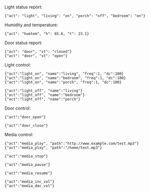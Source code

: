 Light status report:

	{"act": "light", "living": "on", "porch": "off", "bedroom": "on"}

Humidity and temperature:

	{"act": "humtem", "h": 65.6, "t": 23.1}

Door status report:

	{"act": "door", "st": "closed"}
	{"act": "door", "st": "open"}

Light control:

	{"act":"light_on", "name":"living", "freq":1, "dc":100}
	{"act":"light_on", "name":"bedroom", "freq":1, "dc":100}
	{"act":"light_on", "name":"porch", "freq":1, "dc":100}

	{"act":"light_off", "name":"living"}
	{"act":"light_off", "name":"bedroom"}
	{"act":"light_off", "name":"porch"}


Door control:

	{"act":"door_open"}

	{"act":"door_close"}

Media control:

	{"act":"media_play", "path":"http://www.example.com/test.mp3"}
	{"act":"media_play", "path":"/home/test.mp3"}

	{"act":"media_stop"}

	{"act":"media_pause"}

	{"act":"media_resume"}

	{"act":"media_inc_vol"}
	{"act":"media_dec_vol"}
